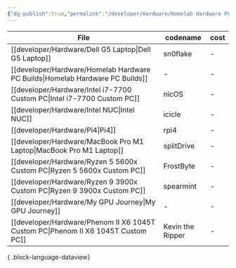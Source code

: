 ```yaml
---
{"dg-publish":true,"permalink":"/developer/Hardware/Homelab Hardware PC Builds/","tags":["hardware","pc","mac","windows","linux","intel","amd"],"created":"2024-02-29T22:19:55.873-06:00","updated":"2024-03-01T00:19:52.000-06:00"}
---
```



| File                                                                                 | codename         | cost |
| ------------------------------------------------------------------------------------ | ---------------- | ---- |
| [[developer/Hardware/Dell G5 Laptop\|Dell G5 Laptop]]                             | sn0flake         | \-   |
| [[developer/Hardware/Homelab Hardware PC Builds\|Homelab Hardware PC Builds]]     | \-               | \-   |
| [[developer/Hardware/Intel i7-7700 Custom PC\|Intel i7-7700 Custom PC]]           | nicOS            | \-   |
| [[developer/Hardware/Intel NUC\|Intel NUC]]                                       | icicle           | \-   |
| [[developer/Hardware/Pi4\|Pi4]]                                                   | rpi4             | \-   |
| [[developer/Hardware/MacBook Pro M1 Laptop\|MacBook Pro M1 Laptop]]               | splitDrive       | \-   |
| [[developer/Hardware/Ryzen 5 5600x Custom PC\|Ryzen 5 5600x Custom PC]]           | FrostByte        | \-   |
| [[developer/Hardware/Ryzen 9 3900x Custom PC\|Ryzen 9 3900x Custom PC]]           | spearmint        | \-   |
| [[developer/Hardware/My GPU Journey\|My GPU Journey]]                             | \-               | \-   |
| [[developer/Hardware/Phenom II X6 1045T Custom PC\|Phenom II X6 1045T Custom PC]] | Kevin the Ripper | \-   |

{ .block-language-dataview}